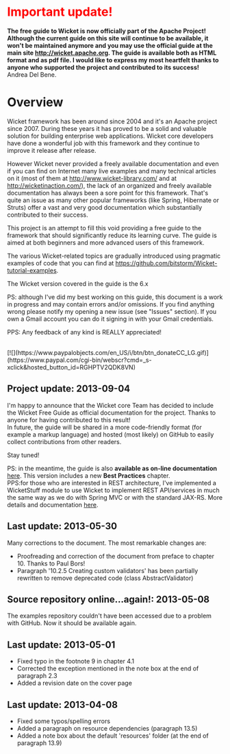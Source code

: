 <font color='red'> <h1>Important update!</h1> </font>

**The free guide to Wicket is now officially part of the Apache Project! Although the current guide on this site will continue to be available, it won't be maintained anymore and you may use the official guide at the main site http://wicket.apache.org.
The guide is available both as HTML format and as pdf file.
I would like to express my most heartfelt thanks to anyone who supported the project and contributed to its success!**<br />
Andrea Del Bene.

# Overview #

Wicket framework has been around since 2004 and it's an Apache project since 2007. During these years it has proved to be a solid and valuable solution for building enterprise web applications.
Wicket core developers have done a wonderful job with this framework and they continue to improve it release after release.

However Wicket never provided a freely available documentation and even if you can find on Internet many live examples and many technical articles on it (most of them at http://www.wicket-library.com/ and at http://wicketinaction.com/), the lack of an organized and freely available documentation has always been a sore point for this framework.
That's quite an issue as many other popular frameworks (like Spring, Hibernate or Struts) offer a vast and very good documentation which substantially contributed to their success.

This project is an attempt to fill this void providing a free guide to the framework that should significantly reduce its learning curve.
The guide is aimed at both beginners and more advanced users of this framework.

The various Wicket-related topics are gradually introduced using pragmatic examples of code that you
can find at https://github.com/bitstorm/Wicket-tutorial-examples.

The Wicket version covered in the guide is the 6.x

PS: although I've did my best working on this guide, this document is a work in progress and may contain errors and/or omissions. If you find anything wrong please notify my opening a new issue (see "Issues" section). If you own a Gmail account you can do it signing in with your Gmail credentials.

PPS: Any feedback of any kind is REALLY appreciated!


<br />
[![](https://www.paypalobjects.com/en_US/i/btn/btn_donateCC_LG.gif)](https://www.paypal.com/cgi-bin/webscr?cmd=_s-xclick&hosted_button_id=RGHPTV2QDK8VN)
<br />

## Project update: 2013-09-04 ##

I'm happy to announce that the Wicket core Team has decided to include the Wicket Free Guide as official documentation for the project. Thanks to anyone for having contributed to this result! <br />
In future, the guide will be shared in a more code-friendly format (for example a markup language) and hosted (most likely) on GitHub to easily collect contributions from other readers.

Stay tuned!

PS: in the meantime, the guide is also **available as on-line documentation** [here](http://wicketguide.comsysto.com). This version includes a new **Best Practices** chapter.<br />
PPS:for those who are interested in REST architecture, I've implemented a WicketStuff module to use Wicket to implement REST API/services in much the same way as we do with Spring MVC or with the standard JAX-RS. More details and documentation [here](https://github.com/wicketstuff/core/tree/master/jdk-1.6-parent/wicketstuff-restannotations-parent).

## Last update: 2013-05-30 ##
Many corrections to the document. The most remarkable changes are:
  * Proofreading and correction of the document from preface to chapter 10. Thanks to Paul Bors!
  * Paragraph '10.2.5 Creating custom validators' has been partially rewritten to remove deprecated code (class AbstractValidator)

## Source repository online...again!: 2013-05-08 ##
The examples repository couldn't have been accessed due to a problem with GitHub. Now it should be available again.

## Last update: 2013-05-01 ##
  * Fixed typo in the footnote 9 in chapter 4.1
  * Corrected the exception mentioned in the note box at the end of paragraph 2.3
  * Added a revision date on the cover page

## Last update: 2013-04-08 ##
  * Fixed some typos/spelling errors
  * Added a paragraph on resource dependencies (paragraph 13.5)
  * Added a note box about the default 'resources' folder (at the end of paragraph 13.9)

